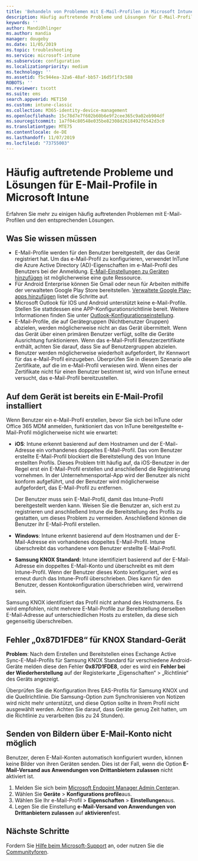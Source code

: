 ```yaml
---
title: 'Behandeln von Problemen mit E-Mail-Profilen in Microsoft Intune: Azure | Microsoft-Dokumentation'
description: Häufig auftretende Probleme und Lösungen für E-Mail-Profile in Microsoft Intune, darunter doppelte E-Mail-Profile und Fehler auf Android-Geräten mit Samsung KNOX Standard.
keywords: ''
author: MandiOhlinger
ms.author: mandia
manager: dougeby
ms.date: 11/05/2019
ms.topic: troubleshooting
ms.service: microsoft-intune
ms.subservice: configuration
ms.localizationpriority: medium
ms.technology: ''
ms.assetid: f5c944ea-32a6-48af-bb57-16d5f1f3c588
ROBOTS: ''
ms.reviewer: tscott
ms.suite: ems
search.appverid: MET150
ms.custom: intune-classic
ms.collection: M365-identity-device-management
ms.openlocfilehash: 15c78d7e7f602b60b6e9f2cee365c9a02eb904df
ms.sourcegitcommit: 1a7f04c80548e035be82308d2618492f6542d3c0
ms.translationtype: MTE75
ms.contentlocale: de-DE
ms.lasthandoff: 11/07/2019
ms.locfileid: "73755003"
---
```

# <a name="common-issues-and-resolutions-with-email-profiles-in-microsoft-intune"></a>Häufig auftretende Probleme und Lösungen für E-Mail-Profile in Microsoft Intune

Erfahren Sie mehr zu einigen häufig auftretenden Problemen mit E-Mail-Profilen und den entsprechenden Lösungen.

## <a name="what-you-need-to-know"></a>Was Sie wissen müssen

- E-Mail-Profile werden für den Benutzer bereitgestellt, der das Gerät registriert hat. Um das e-Mail-Profil zu konfigurieren, verwendet InTune die Azure Active Directory (AD)-Eigenschaften im e-Mail-Profil des Benutzers bei der Anmeldung. [E-Mail-Einstellungen zu Geräten hinzufügen](email-settings-configure.md) ist möglicherweise eine gute Ressource.
- Für Android Enterprise können Sie Gmail oder neun für Arbeiten mithilfe der verwalteten Google Play Store bereitstellen. [Verwaltete Google Play-apps hinzufügen](../apps/apps-add-android-for-work.md) listet die Schritte auf.
- Microsoft Outlook für IOS und Android unterstützt keine e-Mail-Profile. Stellen Sie stattdessen eine APP-Konfigurationsrichtlinie bereit. Weitere Informationen finden Sie unter [Outlook-Konfigurationseinstellung](../apps/app-configuration-policies-outlook.md).
- E-Mail-Profile, die auf Gerätegruppen (Nichtbenutzer Gruppen) abzielen, werden möglicherweise nicht an das Gerät übermittelt. Wenn das Gerät über einen primären Benutzer verfügt, sollte die Geräte Ausrichtung funktionieren. Wenn das e-Mail-Profil Benutzerzertifikate enthält, achten Sie darauf, dass Sie auf Benutzergruppen abzielen.
- Benutzer werden möglicherweise wiederholt aufgefordert, Ihr Kennwort für das e-Mail-Profil einzugeben. Überprüfen Sie in diesem Szenario alle Zertifikate, auf die im e-Mail-Profil verwiesen wird. Wenn eines der Zertifikate nicht für einen Benutzer bestimmt ist, wird von InTune erneut versucht, das e-Mail-Profil bereitzustellen.

## <a name="device-already-has-an-email-profile-installed"></a>Auf dem Gerät ist bereits ein E-Mail-Profil installiert

Wenn Benutzer ein e-Mail-Profil erstellen, bevor Sie sich bei InTune oder Office 365 MDM anmelden, funktioniert das von InTune bereitgestellte e-Mail-Profil möglicherweise nicht wie erwartet:

- **iOS**: Intune erkennt basierend auf dem Hostnamen und der E-Mail-Adresse ein vorhandenes doppeltes E-Mail-Profil. Das vom Benutzer erstellte E-Mail-Profil blockiert die Bereitstellung des von Intune erstellten Profils. Dieses Problem tritt häufig auf, da iOS-Benutzer in der Regel erst ein E-Mail-Profil erstellen und anschließend die Registrierung vornehmen. In der Unternehmensportal-App wird der Benutzer als nicht konform aufgeführt, und der Benutzer wird möglicherweise aufgefordert, das E-Mail-Profil zu entfernen.

  Der Benutzer muss sein E-Mail-Profil, damit das Intune-Profil bereitgestellt werden kann. Weisen Sie die Benutzer an, sich erst zu registrieren und anschließend Intune die Bereitstellung des Profils zu gestatten, um dieses Problem zu vermeiden. Anschließend können die Benutzer ihr E-Mail-Profil erstellen.

- **Windows**: Intune erkennt basierend auf dem Hostnamen und der E-Mail-Adresse ein vorhandenes doppeltes E-Mail-Profil. Intune überschreibt das vorhandene vom Benutzer erstellte E-Mail-Profil.

- **Samsung KNOX Standard:** Intune identifiziert basierend auf der E-Mail-Adresse ein doppeltes E-Mail-Konto und überschreibt es mit dem Intune-Profil. Wenn der Benutzer dieses Konto konfiguriert, wird es erneut durch das Intune-Profil überschrieben. Dies kann für den Benutzer, dessen Kontokonfiguration überschrieben wird, verwirrend sein.

Samsung KNOX identifiziert das Profil nicht anhand des Hostnamens. Es wird empfohlen, nicht mehrere E-Mail-Profile zur Bereitstellung derselben E-Mail-Adresse auf unterschiedlichen Hosts zu erstellen, da diese sich gegenseitig überschreiben.

## <a name="error-0x87d1fde8-for-knox-standard-device"></a>Fehler „0x87D1FDE8“ für KNOX Standard-Gerät

**Problem**: Nach dem Erstellen und Bereitstellen eines Exchange Active Sync-E-Mail-Profils für Samsung KNOX Standard für verschiedene Android-Geräte melden diese den Fehler **0x87D1FDE8**, oder es wird ein **Fehler bei der Wiederherstellung** auf der Registerkarte „Eigenschaften“ > „Richtlinie“ des Geräts angezeigt.

Überprüfen Sie die Konfiguration Ihres EAS-Profils für Samsung KNOX und die Quellrichtlinie. Die Samsung-Option zum Synchronisieren von Notizen wird nicht mehr unterstützt, und diese Option sollte in Ihrem Profil nicht ausgewählt werden. Achten Sie darauf, dass Geräte genug Zeit hatten, um die Richtlinie zu verarbeiten (bis zu 24 Stunden).

## <a name="unable-to-send-images-from--email-account"></a>Senden von Bildern über E-Mail-Konto nicht möglich

Benutzer, deren E-Mail-Konten automatisch konfiguriert wurden, können keine Bilder von ihren Geräten senden. Dies ist der Fall, wenn die Option **E-Mail-Versand aus Anwendungen von Drittanbietern zulassen** nicht aktiviert ist.

1. Melden Sie sich beim [Microsoft Endpoint Manager Admin Center](https://go.microsoft.com/fwlink/?linkid=2109431)an.
2. Wählen Sie **Geräte** > **Konfigurations profile**aus.
3. Wählen Sie Ihr e-Mail-Profil > **Eigenschaften**  > **Einstellungen**aus.
4. Legen Sie die Einstellung **e-Mail-Versand von Anwendungen von Drittanbietern zulassen** auf **aktivieren**fest.

## <a name="next-steps"></a>Nächste Schritte

Fordern Sie [Hilfe beim Microsoft-Support](../fundamentals/get-support.md) an, oder nutzen Sie die [Communityforen](https://social.technet.microsoft.com/Forums/en-US/home?category=microsoftintune).
